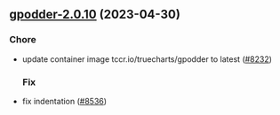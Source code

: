 

## [gpodder-2.0.10](https://github.com/succelle/charts/compare/gpodder-2.0.9...gpodder-2.0.10) (2023-04-30)

### Chore

- update container image tccr.io/truecharts/gpodder to latest ([#8232](https://github.com/succelle/charts/issues/8232))
  
  ### Fix

- fix indentation ([#8536](https://github.com/succelle/charts/issues/8536))
  
  